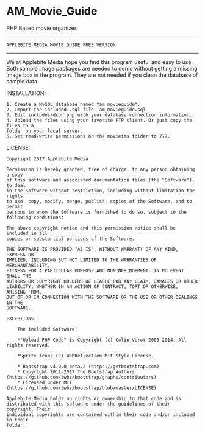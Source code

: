 # AM_Movie_Guide
PHP Based movie organizer.

*******************************************************************************

    APPLEBITE MEDIA MOVIE GUIDE FREE VERSION

*******************************************************************************

We at Applebite Media hope you find this program useful and easy to use. Both sample image packages are needed to demo without getting a missing image box in the program.  They are not needed if you clean the database of sample data.

INSTALLATION:

    1. Create a MySQL database named "am_movieguide".
    2. Import the included .sql file, am_movieguide.sql
    3. Edit includes/dcon.php with your database connection information.
    4. Upload the files using your favorite FTP client. Or just copy the files to a 
    folder on your local server.
    5. Set read/write permissions on the movieims folder to 777.

LICENSE:

    Copyright 2017 Applebite Media

    Permission is hereby granted, free of charge, to any person obtaining a copy
    of this software and associated documentation files (the "Software"), to deal
    in the Software without restriction, including without limitation the rights
    to use, copy, modify, merge, publish, copies of the Software, and to permit 
    persons to whom the Software is furnished to do so, subject to the 
    following conditions:

    The above copyright notice and this permission notice shall be included in all
    copies or substantial portions of the Software.

    THE SOFTWARE IS PROVIDED "AS IS", WITHOUT WARRANTY OF ANY KIND, EXPRESS OR
    IMPLIED, INCLUDING BUT NOT LIMITED TO THE WARRANTIES OF MERCHANTABILITY,
    FITNESS FOR A PARTICULAR PURPOSE AND NONINFRINGEMENT. IN NO EVENT SHALL THE
    AUTHORS OR COPYRIGHT HOLDERS BE LIABLE FOR ANY CLAIM, DAMAGES OR OTHER
    LIABILITY, WHETHER IN AN ACTION OF CONTRACT, TORT OR OTHERWISE, ARISING FROM,
    OUT OF OR IN CONNECTION WITH THE SOFTWARE OR THE USE OR OTHER DEALINGS IN THE
    SOFTWARE.

    EXCEPTIONS:

        The included Software: 

        *"Upload PHP Code" is Copyright (c) Colin Verot 2003-2014. All rights reserved.

        *Sprite icons (C) WebReflection Mit Style License.

        * Bootstrap v4.0.0-beta.2 (https://getbootstrap.com)
        * Copyright 2011-2017 The Bootstrap Authors (https://github.com/twbs/bootstrap/graphs/contributors)
        * Licensed under MIT (https://github.com/twbs/bootstrap/blob/master/LICENSE)

    Applebite Media holds no rights or ownership to that code and is 
    distributed with this software under the guidelines of their copyright. Their
    individual copyrights are contained within their code and/or included in their
    folder.




